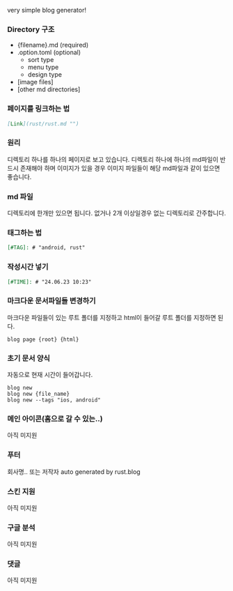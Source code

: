 very simple blog generator!

### Directory 구조
- {filename}.md (required)
- .option.toml (optional)
  - sort type 
  - menu type
  - design type
- [image files]
- [other md directories]

### 페이지를 링크하는 법
``` markdown
[Link](rust/rust.md "")
```

### 원리
디렉토리 하나를 하나의 페이지로 보고 있습니다.
디렉토리 하나에 하나의 md파일이 반드시 존재해야 하며 이미지가 있을 경우 이미지 파일들이 해당 md파일과 같이 있으면 좋습니다.

### md 파일
디렉토리에 한개만 있으면 됩니다.
없거나 2개 이상일경우 없는 디렉토리로 간주합니다.

### 태그하는 법
``` markdown
[#TAG]: # "android, rust"
```

### 작성시간 넣기
``` markdown
[#TIME]: # "24.06.23 10:23"
```

### 마크다운 문서파일들 변경하기
마크다운 파일들이 있는 루트 폴더를 지정하고 html이 들어갈 루트 폴더를 지정하면 된다.
``` shell
blog page {root} {html}
```

### 초기 문서 양식
자동으로 현재 시간이 들어갑니다.
``` shell
blog new
blog new {file_name}
blog new --tags "ios, android"
```

### 메인 아이콘(홈으로 갈 수 있는..)
아직 미지원

### 푸터
회사명.. 또는 저작자
auto generated by rust.blog

### 스킨 지원
아직 미지원

### 구글 분석
아직 미지원

### 댓글
아직 미지원